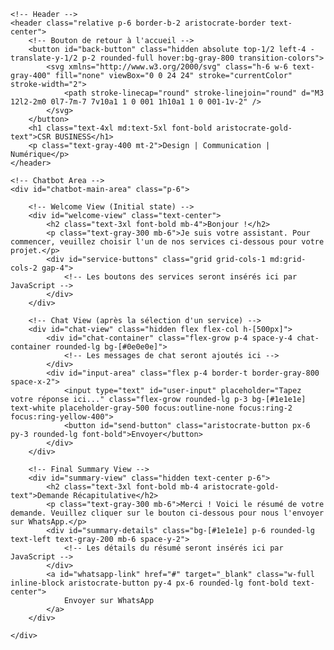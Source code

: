 <title>Agence de Services Graphiques</title> <script src="https://cdn.tailwindcss.com"></script> <style> @import url('https://fonts.googleapis.com/css2?family=Inter:wght@400;600;700&family=Playfair+Display:wght@700&display=swap') ; corps { font-family : 'Inter', sans-serif ; } h1, h2 { font-family : 'Playfair Display', serif ; } .aristocrate-bg { couleur de fond : #0d0d0d ; } .aristocrate-border { bordure-couleur : #ffd700 ; } .aristocrate-gold-text { couleur : #ffd700 ; /*Ou*/ } .aristocrate-button { couleur d’arrière-plan : #ffd700 ; couleur : #0d0d0d ; transition : tous les 0,3 s d’aisance ; } .aristocrate-button :survol { couleur de fond : #e6b800 ; transform : translateY(-2px) ; box-shadow : 0 4px 6px rgba(0, 0, 0, 0.1) ; } .chat-container { hauteur maximale : 500px ; débordement-y : auto ; comportement de défilement : lisse ; } /* Barre de défilement personnalisée pour plus d’élégance */ .chat-container ::-webkit-scrollbar { Largeur : 8px ; } .chat-container ::-webkit-scrollbar-track { Contexte : #1a1a1a ; rayon de bordure : 10px ; } .chat-container ::-webkit-scrollbar-thumb { couleur de fond : #4a4a4a ; rayon de bordure : 10px ; bordure : 2px #1a1a1a solide ; } .message_erreur { couleur d’arrière-plan : #991b1b ; couleur : blanc ; poids de la police : gras ; } </style >
<!-- Main Container -->
<div class="relative w-full max-w-2xl bg-black rounded-xl shadow-2xl overflow-hidden aristocrate-border border-4">
    
    <!-- Header -->
    <header class="relative p-6 border-b-2 aristocrate-border text-center">
        <!-- Bouton de retour à l'accueil -->
        <button id="back-button" class="hidden absolute top-1/2 left-4 -translate-y-1/2 p-2 rounded-full hover:bg-gray-800 transition-colors">
            <svg xmlns="http://www.w3.org/2000/svg" class="h-6 w-6 text-gray-400" fill="none" viewBox="0 0 24 24" stroke="currentColor" stroke-width="2">
                <path stroke-linecap="round" stroke-linejoin="round" d="M3 12l2-2m0 0l7-7m-7 7v10a1 1 0 001 1h10a1 1 0 001-1v-2" />
            </svg>
        </button>
        <h1 class="text-4xl md:text-5xl font-bold aristocrate-gold-text">CSR BUSINESS</h1>
        <p class="text-gray-400 mt-2">Design | Communication | Numérique</p>
    </header>

    <!-- Chatbot Area -->
    <div id="chatbot-main-area" class="p-6">
        
        <!-- Welcome View (Initial state) -->
        <div id="welcome-view" class="text-center">
            <h2 class="text-3xl font-bold mb-4">Bonjour !</h2>
            <p class="text-gray-300 mb-6">Je suis votre assistant. Pour commencer, veuillez choisir l'un de nos services ci-dessous pour votre projet.</p>
            <div id="service-buttons" class="grid grid-cols-1 md:grid-cols-2 gap-4">
                <!-- Les boutons des services seront insérés ici par JavaScript -->
            </div>
        </div>

        <!-- Chat View (après la sélection d'un service) -->
        <div id="chat-view" class="hidden flex flex-col h-[500px]">
            <div id="chat-container" class="flex-grow p-4 space-y-4 chat-container rounded-lg bg-[#0e0e0e]">
                <!-- Les messages de chat seront ajoutés ici -->
            </div>
            <div id="input-area" class="flex p-4 border-t border-gray-800 space-x-2">
                <input type="text" id="user-input" placeholder="Tapez votre réponse ici..." class="flex-grow rounded-lg p-3 bg-[#1e1e1e] text-white placeholder-gray-500 focus:outline-none focus:ring-2 focus:ring-yellow-400">
                <button id="send-button" class="aristocrate-button px-6 py-3 rounded-lg font-bold">Envoyer</button>
            </div>
        </div>

        <!-- Final Summary View -->
        <div id="summary-view" class="hidden text-center p-6">
            <h2 class="text-3xl font-bold mb-4 aristocrate-gold-text">Demande Récapitulative</h2>
            <p class="text-gray-300 mb-6">Merci ! Voici le résumé de votre demande. Veuillez cliquer sur le bouton ci-dessous pour nous l'envoyer sur WhatsApp.</p>
            <div id="summary-details" class="bg-[#1e1e1e] p-6 rounded-lg text-left text-gray-200 mb-6 space-y-2">
                <!-- Les détails du résumé seront insérés ici par JavaScript -->
            </div>
            <a id="whatsapp-link" href="#" target="_blank" class="w-full inline-block aristocrate-button py-4 px-6 rounded-lg font-bold text-center">
                Envoyer sur WhatsApp
            </a>
        </div>

    </div>
</div>

<script>
    // --- Configuration du Chatbot ---
    // Ce numéro WhatsApp recevra le récapitulatif de la demande.
    const WHATSAPP_NUMBER = '242067698030';
    
    // Obtenez votre clé API sur Google AI Studio : https://aistudio.google.com/app/apikey
    // REMPLACEZ 'VOTRE_CLE_API_ICI' par votre vraie clé API.
    const API_KEY = "AIzaSyClNN5YQLhYmJHcB_6-PEhf6qeW5GTx-SA"; 

    // Liste de vos services et des questions initiales
    const services = {
        'logo-creation': { name: "Création de Logo", questions: [
            "Quel est le nom de l'entreprise ou de la marque ?",
            "Quel est son secteur d'activité ?",
            "Avez-vous des préférences de style (minimaliste, classique, moderne, etc.) ?",
            "Y a-t-il des couleurs spécifiques que vous souhaitez inclure ou éviter ?",
            "Y a-t-il un slogan ou un texte additionnel à ajouter ?",
            "Quel est votre public cible ?",
            "Quels sont vos principaux concurrents ?",
            "Avez-vous un budget approximatif pour ce projet ?",
            "Souhaitez-vous un logo avec un symbole ou uniquement du texte ?",
            "Dans quels contextes ce logo sera-t-il utilisé (web, impression, produits) ?",
        ]},
        'photo-editing': { name: "Montage Photo", questions: [
            "Combien de photos souhaitez-vous faire retoucher ?",
            "Quel type de retouche souhaitez-vous (ajustement de couleur, suppression d'objets, retouche de portrait, etc.) ?",
            "Avez-vous un délai spécifique pour ce projet ?",
            "Pouvez-vous nous donner un exemple de style que vous aimez ?",
            "Les photos seront-elles utilisées pour un usage personnel ou professionnel ?",
            "Quel est le format de fichier souhaité (JPEG, PNG, RAW) ?",
            "Souhaitez-vous des retouches sur des photos de produits ?",
            "Avez-vous des instructions particulières pour chaque photo ?",
            "Le projet nécessite-t-il la création d'un montage photo, comme un collage ?",
            "Avez-vous des images de référence à nous montrer ?",
        ]},
        'video-editing': { name: "Montage Vidéo", questions: [
            "Quelle est la durée approximative de la vidéo finale ?",
            "Quel est le but de la vidéo (publicité, événement personnel, réseaux sociaux) ?",
            "Disposez-vous déjà des images brutes à utiliser ? (Si non, nous pouvons vous en proposer)",
            "Souhaitez-vous de la musique de fond, des effets sonores, ou des animations ?",
            "Quelle est la résolution vidéo souhaitée (HD, 4K) ?",
            "Quel est votre public cible ?",
            "Avez-vous un script ou un storyboard ?",
            "Y a-t-il un appel à l'action que vous souhaitez inclure à la fin de la vidéo ?",
            "Souhaitez-vous des sous-titres ou du texte incrusté ?",
            "Avez-vous des exemples de vidéos que vous aimez ?",
        ]},
        'online-ad': { name: "Affiche de Vente en Ligne", questions: [
            "Quel produit ou service voulez-vous promouvoir ?",
            "Quel est le message principal que vous souhaitez communiquer (promo, nouveau produit, événement) ?",
            "Avez-vous des images ou un texte spécifique à utiliser ?",
            "Pour quelle plateforme de réseaux sociaux est destinée cette affiche ?",
            "Avez-vous des éléments de marque (logo, couleurs) à intégrer ?",
            "Quel est le format de l'affiche (story, post, bannière) ?",
            "Quel est votre budget pour la création ?",
            "Quel est le ton de la campagne (professionnel, amusant, chic) ?",
            "Souhaitez-vous plusieurs variations de l'affiche ?",
            "Y a-t-il une date limite pour la création de cette affiche ?",
        ]},
        'custom-wallpaper': { name: "Fond d'Écran Personnalisé", questions: [
            "Pour quel appareil est le fond d'écran (téléphone, ordinateur, tablette, etc.) ?",
            "Quel est le thème ou le style que vous désirez (nature, abstrait, science-fiction, etc.) ?",
            "Avez-vous des images, des citations ou des couleurs spécifiques à inclure ?",
            "Quel est le format d'image souhaité (portrait, paysage) ?",
            "Souhaitez-vous un style minimaliste ou détaillé ?",
            "Le fond d'écran est-il pour un usage personnel ou commercial ?",
            "Avez-vous une résolution d'écran spécifique ?",
            "Y a-t-il un message ou un nom à inclure ?",
            "Voulez-vous des effets de profondeur ou de 3D ?",
            "Avez-vous des images de référence à nous montrer ?",
        ]},
        'invitation-card': { name: "Carte d'Invitation", questions: [
            "Pour quel événement est la carte (anniversaire, mariage, événement d'entreprise) ?",
            "Combien d'invités sont attendus ?",
            "Quelles informations doivent être incluses (date, lieu, heure, dress code) ?",
            "Quel est le style de l'événement (formel, décontracté, festif) ?",
            "Quel est le format de la carte (numérique, physique) ?",
            "Avez-vous des photos à inclure ?",
            "Souhaitez-vous un thème de couleur particulier ?",
            "Avez-vous des préférences typographiques ?",
            "Y a-t-il des informations de contact pour les RSVP ?",
            "Avez-vous des exemples de cartes que vous aimez ?",
        ]},
        'business-publicity': { name: "Publicité pour votre Business", questions: [
            "Quel est le nom de votre entreprise ?",
            "Quel est le produit ou service à promouvoir ?",
            "Sur quelles plateformes souhaitez-vous la publicité (réseaux sociaux, affichage, impression) ?",
            "Quel est le public cible de cette publicité (âge, localisation, intérêts) ?",
            "Quel est votre message principal ou slogan ?",
            "Avez-vous des images, vidéos ou un texte à utiliser ?",
            "Quel est le budget alloué à cette campagne ?",
            "Quels sont les objectifs de cette publicité (notoriété, ventes, trafic) ?",
            "Souhaitez-vous que nous gérions la diffusion de la publicité également ?",
            "Y a-t-il des délais à respecter pour le lancement ?",
        ]},
        'business-card': { name: "Carte de Visite", questions: [
            "Quel nom et titre voulez-vous inclure ?",
            "Quelles sont les coordonnées complètes (téléphone, email, adresse, site web) ?",
            "Avez-vous un logo ou des préférences de design ?",
            "Souhaitez-vous un format spécifique (rectangulaire, carré, etc.) ?",
            "Voulez-vous des informations additionnelles au dos de la carte ?",
            "Quel est le style que vous recherchez (professionnel, créatif, élégant) ?",
            "Y a-t-il des couleurs de marque à respecter ?",
            "Souhaitez-vous une carte de visite avec un code QR ?",
            "Combien d'exemplaires souhaitez-vous ?",
            "Quel est le délai de livraison souhaité ?",
        ]},
        'custom-contract': { name: "Création de Contrat sur Mesure", questions: [
            "Quel est le but du contrat (prestation de service, vente, location) ?",
            "Quelles sont les parties impliquées ?",
            "Y a-t-il des clauses spécifiques que vous souhaitez ajouter ?",
            "Avez-vous des documents ou des informations de référence ?",
            "S'agit-il d'un contrat pour une seule transaction ou une relation à long terme ?",
            "Quelle est la juridiction applicable ?",
            "Avez-vous besoin d'une clause de confidentialité ?",
            "Y a-t-il des modalités de paiement ou des échéances à spécifier ?",
            "Le contrat doit-il être rédigé en une ou plusieurs langues ?",
            "Avez-vous besoin d'une traduction certifiée si nécessaire ?",
        ]},
    };

    // --- Éléments du DOM ---
    const welcomeView = document.getElementById('welcome-view');
    const serviceButtonsContainer = document.getElementById('service-buttons');
    const chatView = document.getElementById('chat-view');
    const chatContainer = document.getElementById('chat-container');
    const userInput = document.getElementById('user-input');
    const sendButton = document.getElementById('send-button');
    const summaryView = document.getElementById('summary-view');
    const summaryDetails = document.getElementById('summary-details');
    const whatsappLink = document.getElementById('whatsapp-link');
    const backButton = document.getElementById('back-button');

    // --- État du Chatbot ---
    let chatState = {
        currentService: null,
        currentQuestionIndex: -1,
        answers: {},
        chatHistory: [],
        isAwaitingResponse: false,
    };

    // --- Fonctions d'affichage ---

    function renderServiceButtons() {
        serviceButtonsContainer.innerHTML = '';
        for (const key in services) {
            const service = services[key];
            const button = document.createElement('button');
            button.className = 'aristocrate-button px-6 py-4 rounded-lg font-bold text-lg';
            button.textContent = service.name;
            button.dataset.serviceKey = key;
            button.addEventListener('click', () => startChat(key));
            serviceButtonsContainer.appendChild(button);
        }
    }

    function addMessage(message, sender = 'bot') {
        const messageElement = document.createElement('div');
        messageElement.className = `p-4 rounded-lg shadow-sm max-w-[85%] ${sender === 'bot' ? 'bg-gray-800 self-start text-gray-200' : 'bg-yellow-400 text-black self-end'}`;
        messageElement.textContent = message;
        chatContainer.appendChild(messageElement);
        chatContainer.scrollTop = chatContainer.scrollHeight;
    }

    function showLoading(show = true) {
        const loadingMessageId = 'loading-message';
        let loadingElement = document.getElementById(loadingMessageId);
        
        if (show && !loadingElement) {
            loadingElement = document.createElement('div');
            loadingElement.id = loadingMessageId;
            loadingElement.className = 'p-4 rounded-lg shadow-sm max-w-[85%] bg-gray-800 self-start text-gray-400 animate-pulse';
            loadingElement.textContent = "L'assistant réfléchit...";
            chatContainer.appendChild(loadingElement);
            chatContainer.scrollTop = chatContainer.scrollHeight;
        } else if (!show && loadingElement) {
            loadingElement.remove();
        }
    }
    
    function showErrorMessage(message) {
        const messageElement = document.createElement('div');
        messageElement.className = 'p-4 rounded-lg shadow-sm max-w-[85%] self-start error-message';
        messageElement.innerHTML = `<strong>Erreur:</strong> ${message}`;
        chatContainer.appendChild(messageElement);
        chatContainer.scrollTop = chatContainer.scrollHeight;
    }

    // --- Logique du Chatbot ---
    function resetChat() {
        // Réinitialise l'état du chat
        chatState = {
            currentService: null,
            currentQuestionIndex: -1,
            answers: {},
            chatHistory: [],
            isAwaitingResponse: false,
        };

        // Masque toutes les vues et n'affiche que la page d'accueil
        welcomeView.classList.remove('hidden');
        chatView.classList.add('hidden');
        summaryView.classList.add('hidden');

        // Masque le bouton de retour
        backButton.classList.add('hidden');

        // Vide le conteneur du chat
        chatContainer.innerHTML = '';

        // S'assure que les boutons des services sont bien affichés
        renderServiceButtons();
    }

    function startChat(serviceKey) {
        resetChat(); // S'assure de réinitialiser avant de commencer un nouveau chat
        
        chatState.currentService = serviceKey;
        chatState.currentQuestionIndex = 0;
        
        welcomeView.classList.add('hidden');
        chatView.classList.remove('hidden');
        backButton.classList.remove('hidden');

        const serviceName = services[serviceKey].name;
        const firstQuestion = services[serviceKey].questions[0];

        // Initialiser l'historique du chat pour l'IA
        const initialPrompt = `Bonjour, je suis votre assistant virtuel pour le service "${serviceName}". Je vais vous poser quelques questions pour mieux comprendre votre projet. À la fin, je vous préparerai un récapitulatif à envoyer à un de nos experts. Veuillez répondre brièvement. Première question : ${firstQuestion}`;
        chatState.chatHistory.push({ role: "user", parts: [{ text: initialPrompt }] });

        addMessage(`Excellent choix ! Vous avez sélectionné le service : ${serviceName}.`, 'bot');
        addMessage(`Bonjour, je suis votre assistant virtuel pour le service "${serviceName}". Nous allons discuter de votre projet. Pour commencer : ${firstQuestion}`, 'bot');
        userInput.focus();
    }

    async function getLLMResponse(prompt) {
        if (chatState.isAwaitingResponse) return;
        chatState.isAwaitingResponse = true;
        showLoading(true);

        // Add user prompt to history
        chatState.chatHistory.push({ role: "user", parts: [{ text: prompt }] });

        const payload = {
            contents: chatState.chatHistory
        };

        if (API_KEY === "VOTRE_CLE_API_ICI" || !API_KEY) {
            showErrorMessage("La clé API n'a pas été configurée. Veuillez remplacer le texte 'VOTRE_CLE_API_ICI' par votre vraie clé API dans le code.");
            showLoading(false);
            chatState.isAwaitingResponse = false;
            return null;
        }

        const apiUrl = `https://generativelanguage.googleapis.com/v1beta/models/gemini-2.5-flash-preview-05-20:generateContent?key=${API_KEY}`;
        
        console.log("Envoi de la requête à l'API avec le prompt:", chatState.chatHistory);

        try {
            let response = await fetchWithExponentialBackoff(apiUrl, {
                method: 'POST',
                headers: { 'Content-Type': 'application/json' },
                body: JSON.stringify(payload)
            });

            if (!response.ok) {
                const errorText = await response.text();
                console.error("Erreur de l'API:", response.status, response.statusText, errorText);
                showErrorMessage(`Connexion à l'API échouée. Erreur ${response.status}. Veuillez vérifier la console pour plus de détails.`);
                return null;
            }
            
            const result = await response.json();
            
            let botResponse = "Désolé, une erreur est survenue. Pourriez-vous reformuler ?";
            if (result.candidates && result.candidates.length > 0 && result.candidates[0].content && result.candidates[0].content.parts && result.candidates[0].content.parts.length > 0) {
                botResponse = result.candidates[0].content.parts[0].text;
            }
            
            chatState.chatHistory.push({ role: "model", parts: [{ text: botResponse }] });

            return botResponse;

        } catch (error) {
            console.error("Erreur de l'appel API:", error);
            showErrorMessage(`Une erreur est survenue. Veuillez vérifier la console pour plus de détails.`);
            return null;
        } finally {
            showLoading(false);
            chatState.isAwaitingResponse = false;
        }
    }

    async function fetchWithExponentialBackoff(url, options, maxRetries = 5, delay = 1000) {
        for (let i = 0; i < maxRetries; i++) {
            try {
                const response = await fetch(url, options);
                if (response.status !== 429) {
                    return response;
                }
                console.warn(`Limite de requêtes API dépassée. Nouvelle tentative dans ${delay / 1000}s...`);
                await new Promise(resolve => setTimeout(resolve, delay));
                delay *= 2;
            } catch (error) {
                console.error("Échec de la récupération:", error);
                throw error;
            }
        }
        throw new Error(`Échec de la récupération après ${maxRetries} tentatives.`);
    }

    async function handleUserResponse() {
        const response = userInput.value.trim();
        if (response === '' || chatState.isAwaitingResponse) return;

        addMessage(response, 'user');
        
        const questionsList = services[chatState.currentService].questions;
        const questionKey = questionsList[chatState.currentQuestionIndex] || `Réponse libre ${chatState.currentQuestionIndex}`;
        chatState.answers[questionKey] = response;
        
        userInput.value = '';

        const totalQuestionsAnswered = Object.keys(chatState.answers).length;
        const isCheckPoint = (totalQuestionsAnswered === 8) || (totalQuestionsAnswered > 8 && (totalQuestionsAnswered - 8) % 4 === 0);

        let botPrompt;
        if (response.toLowerCase().includes('terminer') || response.toLowerCase().includes('stop')) {
            generateSummary();
            return;
        } else if (isCheckPoint) {
            botPrompt = `L'utilisateur a répondu à la question "${questionKey}" par "${response}". C'est le moment de lui demander s'il a assez d'informations et s'il souhaite finaliser la demande. Si oui, dites-lui que vous allez préparer le récapitulatif. Si non, continuez à poser des questions pour affiner la demande.`;
        } else if (chatState.currentQuestionIndex < questionsList.length - 1) {
            chatState.currentQuestionIndex++;
            botPrompt = `L'utilisateur a répondu à la question "${questionKey}" par "${response}". Posez la question suivante de manière concise : "${questionsList[chatState.currentQuestionIndex]}"`;
        } else {
            botPrompt = `L'utilisateur a répondu à toutes les questions de la liste. Sa dernière réponse est : "${response}". Posez une question libre pour obtenir plus de détails, ou proposez de finaliser le récapitulatif.`;
        }

        const botResponse = await getLLMResponse(botPrompt);
        if (botResponse) {
            addMessage(botResponse, 'bot');
            if (botResponse.toLowerCase().includes('prêt à être envoyé') || botResponse.toLowerCase().includes('récapitulatif') || botResponse.toLowerCase().includes('terminons')) {
                generateSummary();
            }
        }
    }


    function generateSummary() {
        chatView.classList.add('hidden');
        summaryView.classList.remove('hidden');
        
        const serviceName = services[chatState.currentService].name;
        let summaryHTML = `<p><strong>Service demandé :</strong> ${serviceName}</p><hr class="my-2 border-gray-700">`;
        let whatsappMessage = `*Nouvelle demande de service : ${serviceName}* ✨\n\n`;

        for (const question in chatState.answers) {
            const answer = chatState.answers[question];
            summaryHTML += `<p><strong>${question}</strong><br>${answer}</p>`;
            whatsappMessage += `*${question}*\n${answer}\n\n`;
        }

        summaryHTML += `<p class="mt-4">Un de nos experts vous répondra dans les plus brefs délais.</p>`;
        summaryDetails.innerHTML = summaryHTML;
        
        const encodedMessage = encodeURIComponent(whatsappMessage);
        const whatsappUrl = `https://wa.me/${WHATSAPP_NUMBER}?text=${encodedMessage}`;
        whatsappLink.href = whatsappUrl;
        
        backButton.classList.remove('hidden');
    }

    // --- Écouteurs d'événements ---
    sendButton.addEventListener('click', handleUserResponse);
    userInput.addEventListener('keydown', (e) => {
        if (e.key === 'Enter') {
            handleUserResponse();
        }
    });

    backButton.addEventListener('click', resetChat);

    // Initialisation de la page
    document.addEventListener('DOMContentLoaded', () => {
        renderServiceButtons();
    });
</script>
